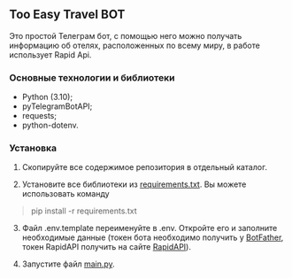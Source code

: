 ## Too Easy Travel BOT
Это простой Телеграм бот, с помощью него можно 
получать информацию об отелях, расположенных по 
всему миру, в работе использует Rapid Api.

### Основные технологии и библиотеки
* Python (3.10);
* pyTelegramBotAPI;
* requests;
* python-dotenv.

### Установка
1. Скопируйте все содержимое репозитория в отдельный 
каталог.

2. Установите все библиотеки из [requirements.txt](requirements.txt).
Вы можете использовать команду 
> pip install -r requirements.txt

3. Файл .env.template переименуйте в .env. Откройте 
его и заполните необходимые данные (токен бота 
необходимо получить у [BotFather](https://t.me/BotFather), токен 
RapidAPI получить на сайте [RapidAPI](https://rapidapi.com/hub)).

4. Запустите файл [main.py](main.py).